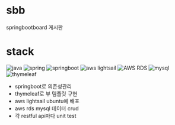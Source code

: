 # sbb
springbootboard 게시판

# stack
![java](https://img.shields.io/badge/java-3670A0?style=for-the-badge&logo=java&logoColor=ffdd54)
![spring](https://img.shields.io/badge/spring-6DB33F1.svg?style=for-the-badge&logo=spring&logoColor=white)
![springboot](https://img.shields.io/badge/springboot-6DB33F.svg?style=for-the-badge&logo=springboot&logoColor=white)
![aws lightsail](https://img.shields.io/badge/aws%20lightsail-FF9900.svg?style=for-the-badge&logo=aws-lightsail&logoColor=white)
![AWS RDS](https://img.shields.io/badge/AWS%20RDS-%23FF9900.svg?style=for-the-badge&logo=amazon-rds&logoColor=white)
![mysql](https://img.shields.io/badge/mysql-4479A1.svg?style=for-the-badge&logo=mysql&logoColor=white)
![thymeleaf](https://img.shields.io/badge/thymeleaf-005F0F.svg?style=for-the-badge&logo=thymeleaf&logoColor=white)

* springboot로 의존성관리
* thymeleaf로 뷰 템플릿 구현
* aws lightsail ubuntu에 배포
* aws rds mysql 데이터 crud
* 각 restful api마다 unit test 

